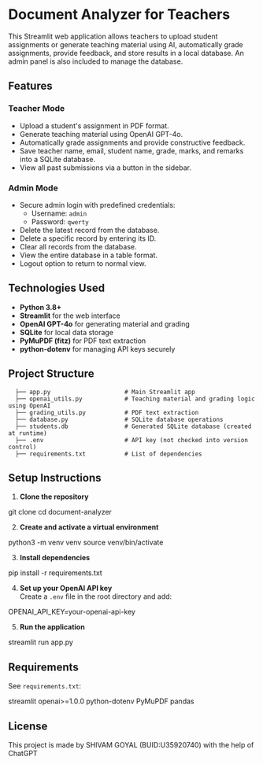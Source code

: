 # Document Analyzer for Teachers

This Streamlit web application allows teachers to upload student assignments or generate teaching material using AI, automatically grade assignments, provide feedback, and store results in a local database. An admin panel is also included to manage the database.

## Features

### Teacher Mode
- Upload a student's assignment in PDF format.
- Generate teaching material using OpenAI GPT-4o.
- Automatically grade assignments and provide constructive feedback.
- Save teacher name, email, student name, grade, marks, and remarks into a SQLite database.
- View all past submissions via a button in the sidebar.

### Admin Mode
- Secure admin login with predefined credentials:
  - Username: `admin`
  - Password: `qwerty`
- Delete the latest record from the database.
- Delete a specific record by entering its ID.
- Clear all records from the database.
- View the entire database in a table format.
- Logout option to return to normal view.

## Technologies Used

- **Python 3.8+**
- **Streamlit** for the web interface
- **OpenAI GPT-4o** for generating material and grading
- **SQLite** for local data storage
- **PyMuPDF (fitz)** for PDF text extraction
- **python-dotenv** for managing API keys securely

## Project Structure

```document-analyzer/
  ├── app.py                     # Main Streamlit app
  ├── openai_utils.py            # Teaching material and grading logic using OpenAI
  ├── grading_utils.py           # PDF text extraction
  ├── database.py                # SQLite database operations
  ├── students.db                # Generated SQLite database (created at runtime)
  ├── .env                       # API key (not checked into version control)
  ├── requirements.txt           # List of dependencies
```
## Setup Instructions

1. **Clone the repository**  

git clone 
cd document-analyzer

2. **Create and activate a virtual environment**  

python3 -m venv venv
source venv/bin/activate

3. **Install dependencies**  

pip install -r requirements.txt

4. **Set up your OpenAI API key**  
Create a `.env` file in the root directory and add:

OPENAI_API_KEY=your-openai-api-key

5. **Run the application**  

streamlit run app.py

## Requirements

See `requirements.txt`:

streamlit
openai>=1.0.0
python-dotenv
PyMuPDF
pandas

## License

This project is made by SHIVAM GOYAL (BUID:U35920740) with the help of ChatGPT
